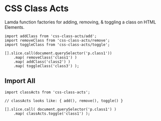 # CSS Class Acts

Lamda function factories for adding, removing, & toggling a class on HTML Elements.


	import addClass from 'css-class-acts/add';
	import removeClass from 'css-class-acts/remove';
	import toggleClass from 'css-class-acts/toggle';

	[].slice.call(document.querySelector('p.class1'))
		.map( removeClass('class1') )
		.map( addClass('class2') )
		.map( toggleClass('class3') );



## Import All

	import classActs from 'css-class-acts';

	// classActs looks like: { add(), remove(), toggle() }

	[].slice.call( document.querySelector('p.class1') )
		.map( classActs.toggle('class1') );



